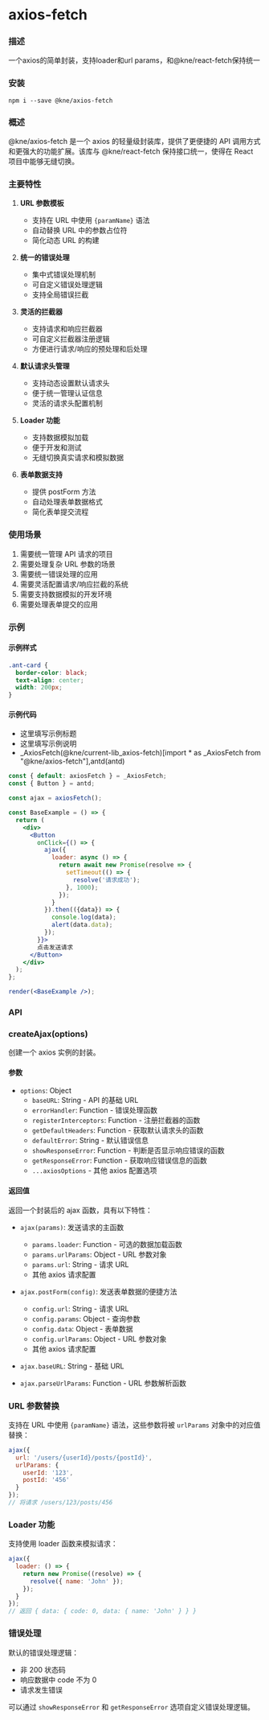 
# axios-fetch


### 描述

一个axios的简单封装，支持loader和url params，和@kne/react-fetch保持统一


### 安装

```shell
npm i --save @kne/axios-fetch
```


### 概述

@kne/axios-fetch 是一个 axios 的轻量级封装库，提供了更便捷的 API 调用方式和更强大的功能扩展。该库与 @kne/react-fetch 保持接口统一，使得在 React 项目中能够无缝切换。

### 主要特性

1. **URL 参数模板**
   - 支持在 URL 中使用 `{paramName}` 语法
   - 自动替换 URL 中的参数占位符
   - 简化动态 URL 的构建

2. **统一的错误处理**
   - 集中式错误处理机制
   - 可自定义错误处理逻辑
   - 支持全局错误拦截

3. **灵活的拦截器**
   - 支持请求和响应拦截器
   - 可自定义拦截器注册逻辑
   - 方便进行请求/响应的预处理和后处理

4. **默认请求头管理**
   - 支持动态设置默认请求头
   - 便于统一管理认证信息
   - 灵活的请求头配置机制

5. **Loader 功能**
   - 支持数据模拟加载
   - 便于开发和测试
   - 无缝切换真实请求和模拟数据

6. **表单数据支持**
   - 提供 postForm 方法
   - 自动处理表单数据格式
   - 简化表单提交流程


### 使用场景

1. 需要统一管理 API 请求的项目
2. 需要处理复杂 URL 参数的场景
3. 需要统一错误处理的应用
4. 需要灵活配置请求/响应拦截的系统
5. 需要支持数据模拟的开发环境
6. 需要处理表单提交的应用



### 示例


#### 示例样式

```scss
.ant-card {
  border-color: black;
  text-align: center;
  width: 200px;
}
```

#### 示例代码

- 这里填写示例标题
- 这里填写示例说明
- _AxiosFetch(@kne/current-lib_axios-fetch)[import * as _AxiosFetch from "@kne/axios-fetch"],antd(antd)

```jsx
const { default: axiosFetch } = _AxiosFetch;
const { Button } = antd;

const ajax = axiosFetch();

const BaseExample = () => {
  return (
    <div>
      <Button
        onClick={() => {
          ajax({
            loader: async () => {
              return await new Promise(resolve => {
                setTimeout(() => {
                  resolve('请求成功');
                }, 1000);
              });
            }
          }).then(({data}) => {
            console.log(data);
            alert(data.data);
          });
        }}>
        点击发送请求
      </Button>
    </div>
  );
};

render(<BaseExample />);

```


### API

### createAjax(options)

创建一个 axios 实例的封装。

#### 参数

- `options`: Object
  - `baseURL`: String - API 的基础 URL
  - `errorHandler`: Function - 错误处理函数
  - `registerInterceptors`: Function - 注册拦截器的函数
  - `getDefaultHeaders`: Function - 获取默认请求头的函数
  - `defaultError`: String - 默认错误信息
  - `showResponseError`: Function - 判断是否显示响应错误的函数
  - `getResponseError`: Function - 获取响应错误信息的函数
  - `...axiosOptions` - 其他 axios 配置选项

#### 返回值

返回一个封装后的 ajax 函数，具有以下特性：

- `ajax(params)`: 发送请求的主函数
  - `params.loader`: Function - 可选的数据加载函数
  - `params.urlParams`: Object - URL 参数对象
  - `params.url`: String - 请求 URL
  - 其他 axios 请求配置

- `ajax.postForm(config)`: 发送表单数据的便捷方法
  - `config.url`: String - 请求 URL
  - `config.params`: Object - 查询参数
  - `config.data`: Object - 表单数据
  - `config.urlParams`: Object - URL 参数对象
  - 其他 axios 请求配置

- `ajax.baseURL`: String - 基础 URL
- `ajax.parseUrlParams`: Function - URL 参数解析函数

### URL 参数替换

支持在 URL 中使用 `{paramName}` 语法，这些参数将被 `urlParams` 对象中的对应值替换：

```javascript
ajax({
  url: '/users/{userId}/posts/{postId}',
  urlParams: {
    userId: '123',
    postId: '456'
  }
});
// 将请求 /users/123/posts/456
```

### Loader 功能

支持使用 loader 函数来模拟请求：

```javascript
ajax({
  loader: () => {
    return new Promise((resolve) => {
      resolve({ name: 'John' });
    });
  }
});
// 返回 { data: { code: 0, data: { name: 'John' } } }
```

### 错误处理

默认的错误处理逻辑：
- 非 200 状态码
- 响应数据中 code 不为 0
- 请求发生错误

可以通过 `showResponseError` 和 `getResponseError` 选项自定义错误处理逻辑。


